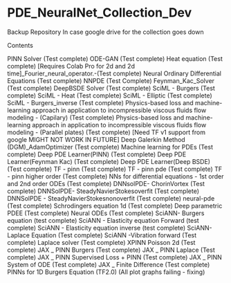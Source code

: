 # PDE_NeuralNet_Collection_Dev
Backup Repository In case google drive for the collection goes down

Contents

PINN Solver (Test complete)
ODE-GAN (Test complete)
Heat equation (Test complete)
[Requires Colab Pro for 2d and 2d time]_Fourier_neural_operator.-(Test complete)
Neural Ordinary Differential Equations (Test complete)
NNPDE (Test Complete)
Feynman_Kac_Solver (Test complete)
DeepBSDE Solver (Test complete)
SciML - Burgers (Test complete)
SciML - Heat (Test complete)
SciML - Elliptic (Test complete)
SciML - Burgers_inverse (Test complete)
Physics-based loss and machine-learning approach in application to incompressible viscous fluids flow modeling - (Capilary) (Test complete)
Physics-based loss and machine-learning approach in application to incompressible viscous fluids flow modeling - (Parallel plates) (Test complete)
[Need TF v1 support from google MIGHT NOT WORK IN FUTURE] Deep Galerkin Method (DGM)_AdamOptimizer (Test complete)
Machine learning for PDEs (Test complete)
Deep PDE Learner(PINN) (Test complete)
Deep PDE Learner(Feynman Kac) (Test complete)
Deep PDE Learner(Deep BSDE) (Test complete)
TF - pinn (Test complete)
TF -  pinn pde (Test complete)
TF - pinn higher order (Test complete)
NNs for differential equations - 1st order and 2nd order ODEs (Test complete)
DNNsolPDE- ChorinVortex (Test complete)
DNNSolPDE- SteadyNavierStokesoverfit (Test complete)
DNNSolPDE - SteadyNavierStokesnonoverfit (Test complete)
neural-pde (Test complete)
Schrodingers equation 1d (Test complete)
Deep parametric PDEE (Test complete)
Neural ODEs (Test complete)
SciANN- Burgers equation (test complete)
SciANN - Elasticity equation Forward (test complete)
SciANN - Elasticity equation inverse (test complete)
SciANN- Laplace Equation (Test complete) 
SciANN -Vibration forward (Test complete)
Laplace solver (Test complete)
XPINN Poisson 2d (Test complete)
JAX _ PINN Burgers (Test complete)
JAX _ PINN Laplace (Test complete)
JAX _ PINN Supervised Loss + PINN (Test complete)
JAX _ PINN System of ODE (Test complete)
JAX _ Finite Difference (Test complete)
PINNs for 1D Burgers Equation (TF2.0) (All plot graphs failing - fixing)
